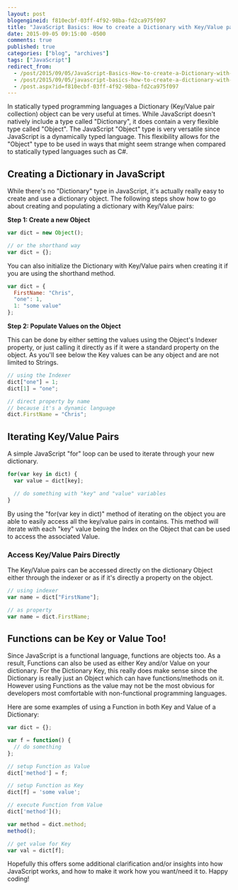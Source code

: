 ```yaml
---
layout: post
blogengineid: f810ecbf-03ff-4f92-98ba-fd2ca975f097
title: "JavaScript Basics: How to create a Dictionary with Key/Value pairs"
date: 2015-09-05 09:15:00 -0500
comments: true
published: true
categories: ["blog", "archives"]
tags: ["JavaScript"]
redirect_from: 
  - /post/2015/09/05/JavaScript-Basics-How-to-create-a-Dictionary-with-KeyValue-pairs
  - /post/2015/09/05/javascript-basics-how-to-create-a-dictionary-with-keyvalue-pairs
  - /post.aspx?id=f810ecbf-03ff-4f92-98ba-fd2ca975f097
---
```

<!-- more -->

In statically typed programming languages a Dictionary (Key/Value pair collection) object can be very useful at times. While JavaScript doesn't natively include a type called "Dictionary", it does contain a very flexible type called "Object". The JavaScript "Object" type is very versatile since JavaScript is a dynamically typed language. This flexibility allows for the "Object" type to be used in ways that might seem strange when compared to statically typed languages such as C#.

## Creating a Dictionary in JavaScript

While there's no "Dictionary" type in JavaScript, it's actually really easy to create and use a dictionary object. The following steps show how to go about creating and populating a dictionary with Key/Value pairs:

**Step 1: Create a new Object**

```javascript
var dict = new Object();

// or the shorthand way
var dict = {};
```

You can also initialize the Dictionary with Key/Value pairs when creating it if you are using the shorthand method.

```javascript
var dict = {
  FirstName: "Chris",
  "one": 1,
  1: "some value"
};
```

**Step 2: Populate Values on the Object**

This can be done by either setting the values using the Object's Indexer property, or just calling it directly as if it were a standard property on the object. As you'll see below the Key values can be any object and are not limited to Strings.

```javascript
// using the Indexer
dict["one"] = 1;
dict[1] = "one";

// direct property by name
// because it's a dynamic language
dict.FirstName = "Chris";
```

## Iterating Key/Value Pairs

A simple JavaScript "for" loop can be used to iterate through your new dictionary.

```javascript
for(var key in dict) {
  var value = dict[key];

  // do something with "key" and "value" variables
}
```

By using the "for(var key in dict)" method of iterating on the object you are able to easily access all the key/value pairs in contains. This method will iterate with each "key" value being the Index on the Object that can be used to access the associated Value.
<h3>Access Key/Value Pairs Directly</h3>

The Key/Value pairs can be accessed directly on the dictionary Object either through the indexer or as if it's directly a property on the object.

```javascript
// using indexer
var name = dict["FirstName"];

// as property
var name = dict.FirstName;
```

## Functions can be Key or Value Too!

Since JavaScript is a functional language, functions are objects too. As a result, Functions can also be used as either Key and/or Value on your dictionary. For the Dictionary Key, this really does make sense since the Dictionary is really just an Object which can have functions/methods on it. However using Functions as the value may not be the most obvious for developers most comfortable with non-functional programming languages.

Here are some examples of using a Function in both Key and Value of a Dictionary:

```javascript
var dict = {};

var f = function() {
  // do something
};

// setup Function as Value
dict['method'] = f;

// setup Function as Key
dict[f] = 'some value';

// execute Function from Value
dict['method']();

var method = dict.method;
method();

// get value for Key
var val = dict[f];
```

Hopefully this offers some additional clarification and/or insights into how JavaScript works, and how to make it work how you want/need it to. Happy coding!
